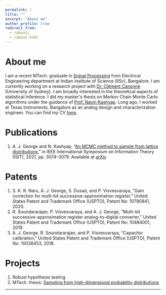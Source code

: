 ```yaml
---
permalink: /
title: ""
excerpt: "About me"
author_profile: true
redirect_from: 
  - /about/
  - /about.html
---
```




About me
======
I am a recent MTech. graduate in [Signal Processing](https://ee.iisc.ac.in/m-tech-programme-signal-processing/) from Electrical Engineering department at Indian Institute of Science (IISc), Bangalore. I am currently working on a research project with [Dr. Clément Canonne](https://ccanonne.github.io/) (University of Sydney). I am broadly interested in the theoretical aspects of statistical inference. I did my master's thesis on Markov Chain Monte Carlo algorithms under the guidance of [Prof. Navin Kashyap](https://ece.iisc.ac.in/~nkashyap/). Long ago, I worked at Texas Instruments, Bangalore as an analog design and characterization engineer. You can find my CV [here](https://github.com/anandjez/anandjez.github.io/files/CV_Anand.pdf). 

Publications
======

1. A. J. George and N. Kashyap, “[An MCMC method to sample from lattice distributions](https://ieeexplore.ieee.org/document/9517919),” in IEEE International Symposium on Information Theory (ISIT), 2021, pp. 3074–3079. Available at [arXiv](https://arxiv.org/abs/2101.06453)
   
Patents
======

1. S. K. R. Naru, A. J. George, S. Dusad, and P. Visvesvaraya, “Gain correction for multi-bit successive-approximation register,” United States Patent and Trademark Office (USPTO), Patent No: 10790841, 2020.
2. R. Soundararajan, P. Visvesvaraya, and A. J. George, “Multi-bit successive-approximation register analog-to-digital converter,” United States Patent and Trademark Office (USPTO), Patent No: 10484001, 2019.
3. A. J. George, R. Soundararajan, and P. Visvesvaraya, “Capacitor calibration,” United States Patent and Trademark Office (USPTO), Patent No: 10038453, 2018.

Projects
======

1. Robust hypothesis testing
2. MTech. thesis: [Sampling from high-dimensional probability distributions](https://github.com/anandjez/anandjez.github.io/files/Sampling_MTech_project_final_report.pdf)

------

